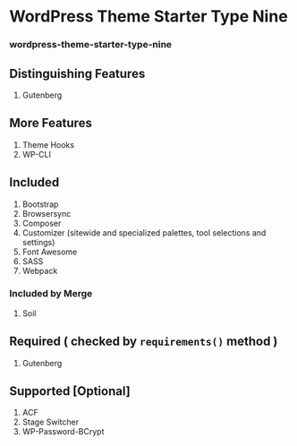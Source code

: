 # WordPress Theme Starter Type Nine
### wordpress-theme-starter-type-nine

## Distinguishing Features

1. Gutenberg

## More Features

1. Theme Hooks
1. WP-CLI

## Included

1. Bootstrap
1. Browsersync
1. Composer
1. Customizer (sitewide and specialized palettes, tool selections and settings)
1. Font Awesome
1. SASS
1. Webpack

### Included by Merge

1. Soil

## Required ( checked by `requirements()` method )

1. Gutenberg

## Supported [Optional]

1. ACF
1. Stage Switcher
1. WP-Password-BCrypt
